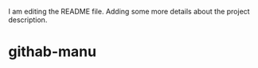 I am editing the README file. Adding some more details about the project description.
# githab-manu
